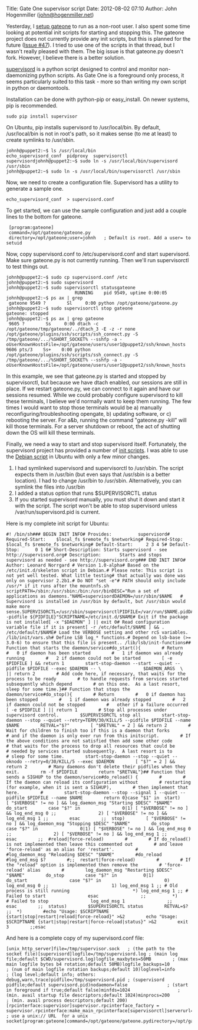 Title: Gate One supervisor script
Date: 2012-08-02 07:10
Author: John Hogenmiller (john@hogenmiller.net)

Yesterday, I [setup gateone] to run as a non-root user. I also spent
some time looking at potential init scripts for starting and stopping
this. The gateone project does not currently provide any init scripts,
but this is planned for the future ([Issue \#47]). I tried to use one
of the scripts in that thread, but I wasn't really pleased with them.
The big issue is that gateone.py doesn't fork. However, I believe there
is a better solution.

[supervisord] is a python script designed to control and monitor
non-daemonizing python scripts. As Gate One is a foreground only
process, it seems particularly suited to this task - more so than
writing my own script in python or daemontools.

Installation can be done with python-pip or easy\_install. On newer
systems, pip is recommended.

    sudo pip install supervisor

On Ubuntu, pip installs supervisord to /usr/local/bin. By default,
/usr/local/bin is not in root's path, so it makes sense (to me at least)
to create symlinks to /usr/sbin.

    johnh@puppet2:~$ ls /usr/local/bin
    echo_supervisord_conf  pidproxy  supervisorctl  
    supervisordjohnh@puppet2:~$ sudo ln -s /usr/local/bin/supervisord /usr/sbin
    johnh@puppet2:~$ sudo ln -s /usr/local/bin/supervisorctl /usr/sbin

Now, we need to create a configuration file. Supervisord has a utility
to generate a sample one.

    echo_supervisord_conf  > supervisord.conf

To get started, we can use the sample configuration and just add a
couple lines to the bottom for gateone.

     [program:gateone]
     command=/opt/gateone/gateone.py
     directory=/opt/gateone;user=johnh   ; Default is root. Add a user= to setuid

Now, copy supervisord.conf to /etc/supervisord.conf and start
supervisord. Make sure gateone.py is not currently running. Then we'll
run supervisorctl to test things out.

    johnh@puppet2:~$ sudo cp supervisord.conf /etc
    johnh@puppet2:~$ sudo supervisord
    johnh@puppet2:~$ sudo supervisorctl statusgateone
                              RUNNING    pid 9549, uptime 0:00:05
    johnh@puppet2:~$ ps ax | grep
     gateone 9549 ?        Sl     0:00 python /opt/gateone/gateone.py
    johnh@puppet2:~$ sudo supervisorctl stop gateone
    gateone: stopped
    johnh@puppet2:~$ ps ax | grep gateone
     9605 ?        Ss     0:00 dtach -c /opt/gateone/tmp/gateone/../dtach_3 -E -z -r none /opt/gateone/plugins/ssh/scripts/ssh_connect.py -S /tmp/gateone/.../%SHORT_SOCKET% --sshfp -a -oUserKnownHostsFile=/opt/gateone/users/user1@puppet2/ssh/known_hosts 
    9606 pts/3    Ss+    0:00 python /opt/gateone/plugins/ssh/scripts/ssh_connect.py -S /tmp/gateone/.../%SHORT_SOCKET% --sshfp -a -oUserKnownHostsFile=/opt/gateone/users/user1@puppet2/ssh/known_hosts

In this example, we see that gateone.py is started and stopped by
supervisorctl, but because we have dtach enabled, our sessions are still
in place. If we restart gateone.py, we can connect to it again and have
our sessions resumed. While we could probably configure supervisord to
kill these terminals, I believe we'd normally want to keep them running.
The few times I would want to stop those terminals would be a) manually
reconfiguring/troubleshooting opengate, b) updating software, or c)
rebooting the server. For a&b, running the command "gateone.py -kill"
will kill those terminals. For a server shutdown or reboot, the act of
shutting down the OS will kill these terminals.

Finally, we need a way to start and stop supervisord itself.
Fortunately, the supervisord project has provided a number of [init
scripts]. I was able to use the [Debian script] in Ubuntu with only
a few minor changes.

1.  I had symlinked supervisord and supervisorctl to /usr/sbin. The
    script expects them in /usr/bin (but even says that /usr/sbin is a
    better location). I had to change /usr/bin to /usr/sbin.
    Alternatively, you can symlink the files into /usr/bin
2.  I added a status option that runs \$SUPERVISORCTL status
3.  If you started supervisord manually, you must shut it down and start
    it with the script. The script won't be able to stop supervisord
    unless /var/run/supervisord.pid is current.

Here is my complete init script for Ubuntu:

~~~~ {.prettyprint .linenums}
#! /bin/sh### BEGIN INIT INFO# Provides:          supervisord# Required-Start:    $local_fs $remote_fs $networking# Required-Stop:     $local_fs $remote_fs $networking# Default-Start:     2 3 4 5# Default-Stop:      0 1 6# Short-Description: Starts supervisord - see http://supervisord.org# Description:       Starts and stops supervisord as needed - see http://supervisord.org### END INIT INFO# Author: Leonard Norrgard # Version 1.0-alpha# Based on the /etc/init.d/skeleton script in Debian.# Please note: This script is not yet well tested. What little testing# that actually was done was only on supervisor 2.2b1.# Do NOT "set -e"# PATH should only include /usr/* if it runs after the mountnfs.sh scriptPATH=/sbin:/usr/sbin:/bin:/usr/binDESC="Run a set of applications as daemons."NAME=supervisordDAEMON=/usr/sbin/$NAME   # Supervisord is installed in /usr/bin by default, but /usr/sbin would make more sense.SUPERVISORCTL=/usr/sbin/supervisorctlPIDFILE=/var/run/$NAME.pidDAEMON_ARGS="--pidfile ${PIDFILE}"SCRIPTNAME=/etc/init.d/$NAME# Exit if the package is not installed[ -x "$DAEMON" ] || exit 0# Read configuration variable file if it is present[ -r /etc/default/$NAME ] && . /etc/default/$NAME# Load the VERBOSE setting and other rcS variables. /lib/init/vars.sh# Define LSB log_* functions.# Depend on lsb-base (>= 3.0-6) to ensure that this file is present.. /lib/lsb/init-functions## Function that starts the daemon/service#do_start(){        # Return        #   0 if daemon has been started        #   1 if daemon was already running        #   2 if daemon could not be started        [ -e $PIDFILE ] && return 1        start-stop-daemon --start --quiet --pidfile $PIDFILE --exec $DAEMON -- \                $DAEMON_ARGS  \                || return 2        # Add code here, if necessary, that waits for the process to be ready        # to handle requests from services started subsequently which depend        # on this one.  As a last resort, sleep for some time.}## Function that stops the daemon/service#do_stop(){        # Return        #   0 if daemon has been stopped        #   1 if daemon was already stopped        #   2 if daemon could not be stopped        #   other if a failure occurred        [ -e $PIDFILE ] || return 1        # Stop all processes under supervisord control.        $SUPERVISORCTL stop all        start-stop-daemon --stop --quiet --retry=TERM/30/KILL/5 --pidfile $PIDFILE --name $NAME        RETVAL="$?"        [ "$RETVAL" = 2 ] && return 2        # Wait for children to finish too if this is a daemon that forks        # and if the daemon is only ever run from this initscript.        # If the above conditions are not satisfied then add some other code        # that waits for the process to drop all resources that could be        # needed by services started subsequently.  A last resort is to        # sleep for some time.        start-stop-daemon --stop --quiet --oknodo --retry=0/30/KILL/5 --exec $DAEMON        [ "$?" = 2 ] && return 2        # Many daemons don't delete their pidfiles when they exit.        rm -f $PIDFILE        return "$RETVAL"}## Function that sends a SIGHUP to the daemon/service#do_reload() {        #        # If the daemon can reload its configuration without        # restarting (for example, when it is sent a SIGHUP),        # then implement that here.        #        start-stop-daemon --stop --signal 1 --quiet --pidfile $PIDFILE --name $NAME        return 0}case "$1" in  start)        [ "$VERBOSE" != no ] && log_daemon_msg "Starting $DESC" "$NAME"        do_start        case "$?" in                0|1) [ "$VERBOSE" != no ] && log_end_msg 0 ;;                2) [ "$VERBOSE" != no ] && log_end_msg 1 ;;        esac        ;;  stop)        [ "$VERBOSE" != no ] && log_daemon_msg "Stopping $DESC" "$NAME"        do_stop        case "$?" in                0|1) [ "$VERBOSE" != no ] && log_end_msg 0 ;;                2) [ "$VERBOSE" != no ] && log_end_msg 1 ;;        esac        ;;  #reload|force-reload)        #        # If do_reload() is not implemented then leave this commented out        # and leave 'force-reload' as an alias for 'restart'.        #        #log_daemon_msg "Reloading $DESC" "$NAME"        #do_reload        #log_end_msg $?        #;;  restart|force-reload)        #        # If the "reload" option is implemented then remove the        # 'force-reload' alias        #        log_daemon_msg "Restarting $DESC" "$NAME"        do_stop        case "$?" in          0|1)                do_start                case "$?" in                        0) log_end_msg 0 ;;                        1) log_end_msg 1 ;; # Old process is still running                        *) log_end_msg 1 ;; # Failed to start                esac                ;;          *)                # Failed to stop                log_end_msg 1                ;;        esac        ;;  status)        $SUPERVISORCTL status        RETVAL=$?        ;;  *)        #echo "Usage: $SCRIPTNAME {start|stop|restart|reload|force-reload}" >&2        echo "Usage: $SCRIPTNAME {start|stop|restart|force-reload|status}" >&2        exit 3        ;;esac
~~~~

And here is a complete copy of my supervisord.conf file:

~~~~ {.prettyprint .linenums}
[unix_http_server]file=/tmp/supervisor.sock   ; (the path to the socket file)[supervisord]logfile=/tmp/supervisord.log ; (main log file;default $CWD/supervisord.log)logfile_maxbytes=50MB        ; (max main logfile bytes b4 rotation;default 50MB)logfile_backups=10           ; (num of main logfile rotation backups;default 10)loglevel=info                ; (log level;default info; others: debug,warn,trace)pidfile=/tmp/supervisord.pid ; (supervisord pidfile;default supervisord.pid)nodaemon=false               ; (start in foreground if true;default false)minfds=1024                  ; (min. avail startup file descriptors;default 1024)minprocs=200                 ; (min. avail process descriptors;default 200)[rpcinterface:supervisor]supervisor.rpcinterface_factory = supervisor.rpcinterface:make_main_rpcinterface[supervisorctl]serverurl=unix:///tmp/supervisor.sock ; use a unix:// URL  for a unix socket[program:gateone]command=/opt/gateone/gateone.pydirectory=/opt/gateonestdout_logfile=/opt/gateone/logs/supervisor.loguser=johnh
~~~~

  [setup gateone]: http://blog.yourtech.us/2012/08/exploring-gateone-browser-ssh-terminal.html
  [Issue \#47]: https://github.com/liftoff/GateOne/issues/47
  [supervisord]: http://www.supervisord.org/
  [init scripts]: https://github.com/Supervisor/initscripts
  [Debian script]: https://raw.github.com/Supervisor/initscripts/master/debian-norrgard
